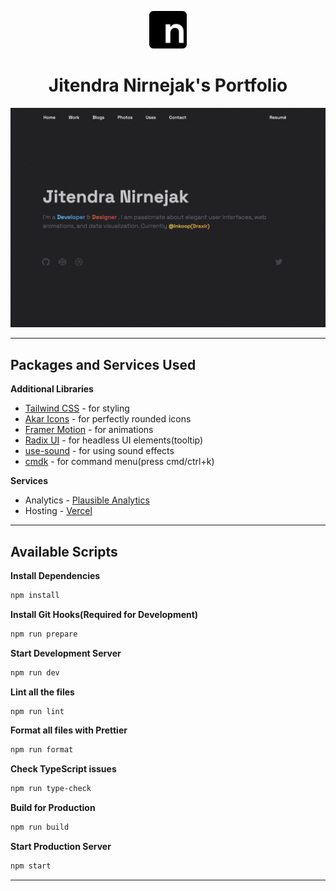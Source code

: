 <p align="center">
  <a href="https://nirnejak.com">
    <img alt="Nirnejak" src="https://raw.githubusercontent.com/nirnejak/nirnejak-website/master/public/icons/icon-512x512.png" width="60" />
  </a>
</p>

<h1 align="center">
  Jitendra Nirnejak's Portfolio
</h1>

!["Jitendra Nirnejak Website Snapshot"](https://raw.githubusercontent.com/nirnejak/nirnejak-website/master/public/cover.png)

---

## Packages and Services Used

**Additional Libraries**

- [Tailwind CSS](https://tailwindcss.com/) - for styling
- [Akar Icons](https://akaricons.com/) - for perfectly rounded icons
- [Framer Motion](https://www.framer.com/motion/) - for animations
- [Radix UI](https://www.radix-ui.com/) - for headless UI elements(tooltip)
- [use-sound](https://www.npmjs.com/package/use-sound) - for using sound effects
- [cmdk](https://cmdk.paco.me/) - for command menu(press cmd/ctrl+k)

**Services**

- Analytics - [Plausible Analytics](https://plausible.io/)
- Hosting - [Vercel](https://vercel.com/)

---

## Available Scripts

**Install Dependencies**

```bash
npm install
```

**Install Git Hooks(Required for Development)**

```bash
npm run prepare
```

**Start Development Server**

```bash
npm run dev
```

**Lint all the files**

```bash
npm run lint
```

**Format all files with Prettier**

```bash
npm run format
```

**Check TypeScript issues**

```bash
npm run type-check
```

**Build for Production**

```bash
npm run build
```

**Start Production Server**

```bash
npm start
```

---
